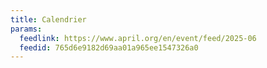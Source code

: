 ```yaml
---
title: Calendrier
params:
  feedlink: https://www.april.org/en/event/feed/2025-06
  feedid: 765d6e9182d69aa01a965ee1547326a0
---
```

